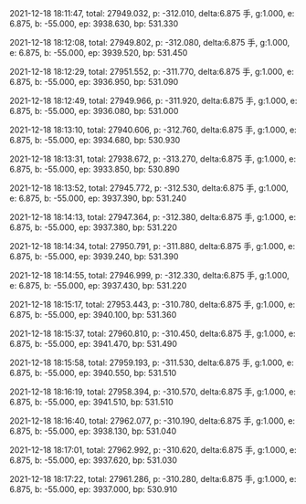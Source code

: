 2021-12-18 18:11:47, total: 27949.032, p: -312.010, delta:6.875 手, g:1.000, e: 6.875, b: -55.000, ep: 3938.630, bp: 531.330

2021-12-18 18:12:08, total: 27949.802, p: -312.080, delta:6.875 手, g:1.000, e: 6.875, b: -55.000, ep: 3939.520, bp: 531.450

2021-12-18 18:12:29, total: 27951.552, p: -311.770, delta:6.875 手, g:1.000, e: 6.875, b: -55.000, ep: 3936.950, bp: 531.090

2021-12-18 18:12:49, total: 27949.966, p: -311.920, delta:6.875 手, g:1.000, e: 6.875, b: -55.000, ep: 3936.080, bp: 531.000

2021-12-18 18:13:10, total: 27940.606, p: -312.760, delta:6.875 手, g:1.000, e: 6.875, b: -55.000, ep: 3934.680, bp: 530.930

2021-12-18 18:13:31, total: 27938.672, p: -313.270, delta:6.875 手, g:1.000, e: 6.875, b: -55.000, ep: 3933.850, bp: 530.890

2021-12-18 18:13:52, total: 27945.772, p: -312.530, delta:6.875 手, g:1.000, e: 6.875, b: -55.000, ep: 3937.390, bp: 531.240

2021-12-18 18:14:13, total: 27947.364, p: -312.380, delta:6.875 手, g:1.000, e: 6.875, b: -55.000, ep: 3937.380, bp: 531.220

2021-12-18 18:14:34, total: 27950.791, p: -311.880, delta:6.875 手, g:1.000, e: 6.875, b: -55.000, ep: 3939.240, bp: 531.390

2021-12-18 18:14:55, total: 27946.999, p: -312.330, delta:6.875 手, g:1.000, e: 6.875, b: -55.000, ep: 3937.430, bp: 531.220

2021-12-18 18:15:17, total: 27953.443, p: -310.780, delta:6.875 手, g:1.000, e: 6.875, b: -55.000, ep: 3940.100, bp: 531.360

2021-12-18 18:15:37, total: 27960.810, p: -310.450, delta:6.875 手, g:1.000, e: 6.875, b: -55.000, ep: 3941.470, bp: 531.490

2021-12-18 18:15:58, total: 27959.193, p: -311.530, delta:6.875 手, g:1.000, e: 6.875, b: -55.000, ep: 3940.550, bp: 531.510

2021-12-18 18:16:19, total: 27958.394, p: -310.570, delta:6.875 手, g:1.000, e: 6.875, b: -55.000, ep: 3941.510, bp: 531.510

2021-12-18 18:16:40, total: 27962.077, p: -310.190, delta:6.875 手, g:1.000, e: 6.875, b: -55.000, ep: 3938.130, bp: 531.040

2021-12-18 18:17:01, total: 27962.992, p: -310.620, delta:6.875 手, g:1.000, e: 6.875, b: -55.000, ep: 3937.620, bp: 531.030

2021-12-18 18:17:22, total: 27961.286, p: -310.280, delta:6.875 手, g:1.000, e: 6.875, b: -55.000, ep: 3937.000, bp: 530.910